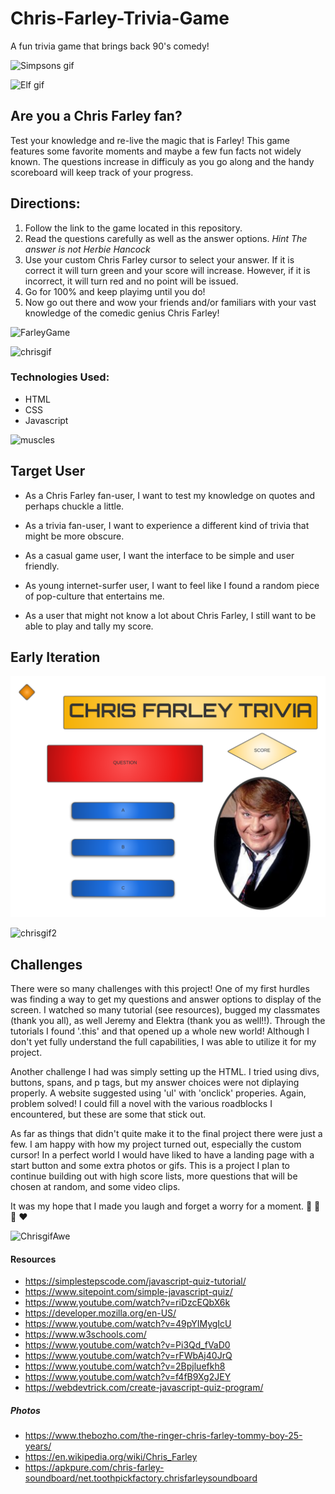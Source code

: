 # Chris-Farley-Trivia-Game
A fun trivia game that brings back 90's comedy!

![Simpsons gif](https://media.giphy.com/media/SXxMElmLattqToSw4I/giphy.gif)

![Elf gif](https://media.giphy.com/media/l2YWluoNgk342F3k4/giphy.gif)

## Are you a Chris Farley fan?

Test your knowledge and re-live the magic that is Farley! This game features some favorite moments and maybe a few fun facts not widely known. The questions increase in difficuly as you go along and the handy scoreboard will keep track of your progress. 

## Directions:
1. Follow the link to the game located in this repository.
1. Read the questions carefully as well as the answer options. *Hint The answer is not Herbie Hancock*
1. Use your custom Chris Farley cursor to select your answer. If it is correct it will turn green and your score will increase. However, if it is incorrect, it will turn red and no point will be issued. 
1. Go for 100% and keep playimg until you do!
1. Now go out there and wow your friends and/or familiars with your vast knowledge of the comedic genius Chris Farley!

![FarleyGame](farleyGame.png)

![chrisgif](https://media.giphy.com/media/lcZaVdfWryQU/giphy.gif)

### Technologies Used:
- HTML
- CSS
- Javascript

![muscles](https://media.giphy.com/media/l378lI0nbCWGuwxi0/giphy.gif)

## Target User
- As a Chris Farley fan-user, I want to test my knowledge on quotes and perhaps chuckle a little.

- As a trivia fan-user, I want to experience a different kind of trivia that might be more obscure.

- As a casual game user, I want the interface to be simple and user friendly.

- As young internet-surfer user, I want to feel like I found a random piece of pop-culture that entertains me.

- As a user that might not know a lot about Chris Farley, I still want to be able to play and tally my score.

## Early Iteration

![firstVersion](earlyChris.png)


![chrisgif2](https://media.giphy.com/media/l378rxjCdelAIKHhC/giphy.gif)

## Challenges

There were so many challenges with this project! One of my first hurdles was finding a way to get my questions and answer options to display of the screen. I watched so many tutorial (see resources), bugged my classmates (thank you all), as well Jeremy and Elektra (thank you as well!!). Through the tutorials I found '.this' and that opened up a whole new world! Although I don't yet fully understand the full capabilities, I was able to utilize it for my project. 

Another challenge I had was simply setting up the HTML. I tried using divs, buttons, spans, and p tags, but my answer choices were not diplaying properly. A website suggested using 'ul' with 'onclick' properies. Again, problem solved! I could fill a novel with the various roadblocks I encountered, but these are some that stick out.

As far as things that didn't quite make it to the final project there were just a few. I am happy with how my project turned out, especially the custom cursor! In a perfect world I would have liked to have a landing page with a start button and some extra photos or gifs. This is a project I plan to continue building out with high score lists, more questions that will be chosen at random, and some video clips.

It was my hope that I made you laugh and forget a worry for a moment. :bee: :bee: :bee: :heart:


![ChrisgifAwe](https://media.giphy.com/media/Jk4Sucdz1oGd2/giphy.gif)



#### Resources

- https://simplestepscode.com/javascript-quiz-tutorial/
- https://www.sitepoint.com/simple-javascript-quiz/
- https://www.youtube.com/watch?v=riDzcEQbX6k
- https://developer.mozilla.org/en-US/
- https://www.youtube.com/watch?v=49pYIMygIcU
- https://www.w3schools.com/
- https://www.youtube.com/watch?v=Pi3Qd_fVaD0
- https://www.youtube.com/watch?v=rFWbAj40JrQ
- https://www.youtube.com/watch?v=2Bpjluefkh8
- https://www.youtube.com/watch?v=f4fB9Xg2JEY
- https://webdevtrick.com/create-javascript-quiz-program/

##### Photos

- https://www.thebozho.com/the-ringer-chris-farley-tommy-boy-25-years/
- https://en.wikipedia.org/wiki/Chris_Farley
- https://apkpure.com/chris-farley-soundboard/net.toothpickfactory.chrisfarleysoundboard


